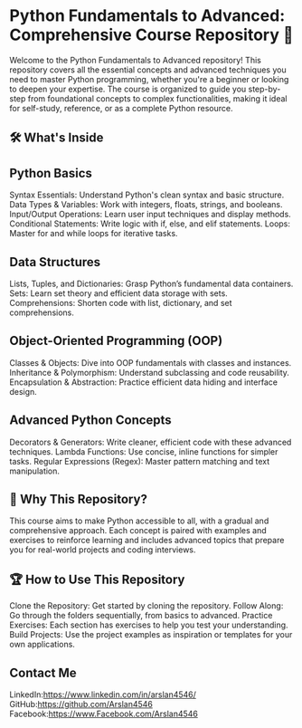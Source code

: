# Python Fundamentals to Advanced: Comprehensive Course Repository 🐍
Welcome to the Python Fundamentals to Advanced repository! This repository covers all the essential concepts and advanced techniques you need to master Python programming, whether you're a beginner or looking to deepen your expertise. The course is organized to guide you step-by-step from foundational concepts to complex functionalities, making it ideal for self-study, reference, or as a complete Python resource.

## 🛠️ What's Inside
## Python Basics
Syntax Essentials: Understand Python's clean syntax and basic structure.
Data Types & Variables: Work with integers, floats, strings, and booleans.
Input/Output Operations: Learn user input techniques and display methods.
Conditional Statements: Write logic with if, else, and elif statements.
Loops: Master for and while loops for iterative tasks.

## Data Structures
Lists, Tuples, and Dictionaries: Grasp Python’s fundamental data containers.
Sets: Learn set theory and efficient data storage with sets.
Comprehensions: Shorten code with list, dictionary, and set comprehensions.

## Object-Oriented Programming (OOP)
Classes & Objects: Dive into OOP fundamentals with classes and instances.
Inheritance & Polymorphism: Understand subclassing and code reusability.
Encapsulation & Abstraction: Practice efficient data hiding and interface design.

## Advanced Python Concepts
Decorators & Generators: Write cleaner, efficient code with these advanced techniques.
Lambda Functions: Use concise, inline functions for simpler tasks.
Regular Expressions (Regex): Master pattern matching and text manipulation.

## 🎯 Why This Repository?
This course aims to make Python accessible to all, with a gradual and comprehensive approach. Each concept is paired with examples and exercises to reinforce learning and includes advanced topics that prepare you for real-world projects and coding interviews.

## 🏆 How to Use This Repository
Clone the Repository: Get started by cloning the repository.
Follow Along: Go through the folders sequentially, from basics to advanced.
Practice Exercises: Each section has exercises to help you test your understanding.
Build Projects: Use the project examples as inspiration or templates for your own applications.

## Contact Me

LinkedIn:https://www.linkedin.com/in/arslan4546/
GitHub:https://github.com/Arslan4546
Facebook:https://www.Facebook.com/Arslan4546

